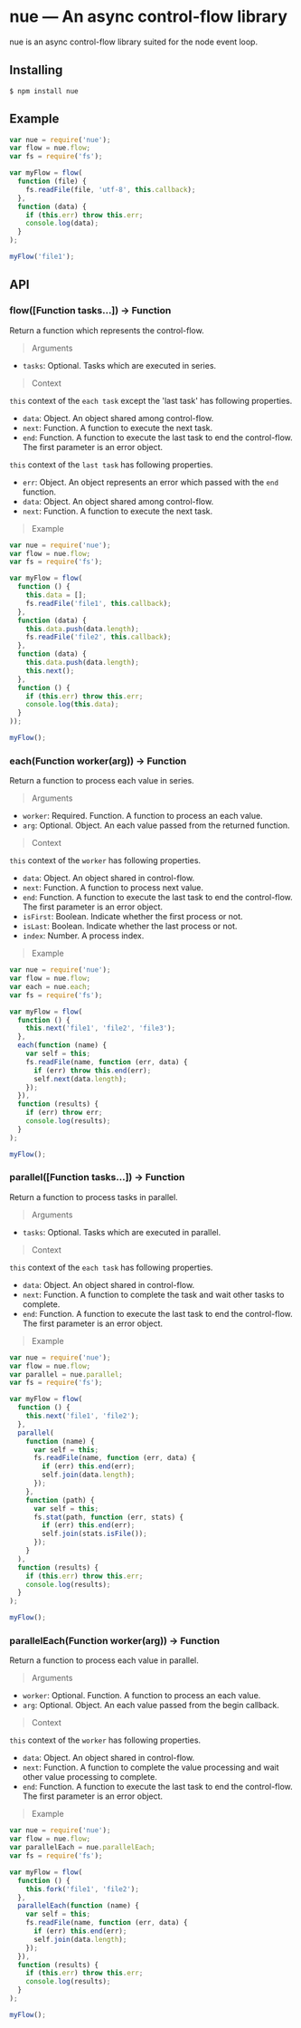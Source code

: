 nue — An async control-flow library
===================================

nue is an async control-flow library suited for the node event loop.

## Installing

```
$ npm install nue
```

## Example

```js
var nue = require('nue');
var flow = nue.flow;
var fs = require('fs');

var myFlow = flow(
  function (file) {
    fs.readFile(file, 'utf-8', this.callback);
  },
  function (data) {
    if (this.err) throw this.err;
    console.log(data);
  }
);

myFlow('file1');
```

## API

### flow([Function tasks...]) -> Function

Return a function which represents the control-flow.

> Arguments

* `tasks`: Optional. Tasks which are executed in series.

> Context

`this` context of the `each task` except the 'last task' has following properties.

* `data`: Object. An object shared among control-flow.
* `next`: Function. A function to execute the next task.  
* `end`: Function. A function to execute the last task to end the control-flow. The first parameter is an error object.

`this` context of the `last task` has following properties.

* `err`: Object. An object represents an error which passed with the `end` function.
* `data`: Object. An object shared among control-flow.
* `next`: Function. A function to execute the next task.  

> Example

```js
var nue = require('nue');
var flow = nue.flow;
var fs = require('fs');

var myFlow = flow(
  function () {
    this.data = [];
    fs.readFile('file1', this.callback);
  },
  function (data) {
    this.data.push(data.length);
    fs.readFile('file2', this.callback);
  },
  function (data) {
    this.data.push(data.length);
    this.next();
  },
  function () {
    if (this.err) throw this.err;
    console.log(this.data);
  }
));

myFlow();
```

### each(Function worker(arg)) -> Function

Return a function to process each value in series.

> Arguments

* `worker`: Required. Function. A function to process an each value.
* `arg`: Optional. Object. An each value passed from the returned function.

> Context

`this` context of the `worker` has following properties.

* `data`: Object. An object shared in control-flow.
* `next`: Function. A function to process next value.
* `end`: Function. A function to execute the last task to end the control-flow. The first parameter is an error object.
* `isFirst`: Boolean. Indicate whether the first process or not. 
* `isLast`: Boolean. Indicate whether the last process or not.
* `index`: Number. A process index.

> Example

```js
var nue = require('nue');
var flow = nue.flow;
var each = nue.each;
var fs = require('fs');

var myFlow = flow(
  function () {
    this.next('file1', 'file2', 'file3');
  },
  each(function (name) {
    var self = this;
    fs.readFile(name, function (err, data) {
      if (err) throw this.end(err);
      self.next(data.length);
    });
  }),
  function (results) {
    if (err) throw err;
    console.log(results);
  }
);

myFlow();
```

### parallel([Function tasks...]) -> Function

Return a function to process tasks in parallel.

> Arguments

* `tasks`: Optional. Tasks which are executed in parallel.

> Context

`this` context of the `each task` has following properties.

* `data`: Object. An object shared in control-flow.
* `next`: Function. A function to complete the task and wait other tasks to complete.
* `end`: Function. A function to execute the last task to end the control-flow. The first parameter is an error object.

> Example

```js
var nue = require('nue');
var flow = nue.flow;
var parallel = nue.parallel;
var fs = require('fs');

var myFlow = flow(
  function () {
    this.next('file1', 'file2');
  },
  parallel(
    function (name) {
      var self = this;
      fs.readFile(name, function (err, data) {
        if (err) this.end(err);
        self.join(data.length);
      });
    },
    function (path) {
      var self = this;
      fs.stat(path, function (err, stats) {
        if (err) this.end(err);
        self.join(stats.isFile());
      });
    }
  ),
  function (results) {
    if (this.err) throw this.err;
    console.log(results);
  }
);

myFlow();
```

### parallelEach(Function worker(arg)) -> Function

Return a function to process each value in parallel.

> Arguments

* `worker`: Optional. Function. A function to process an each value.
* `arg`: Optional. Object. An each value passed from the begin callback.

> Context

`this` context of the `worker` has following properties.

* `data`: Object. An object shared in control-flow.
* `next`: Function. A function to complete the value processing and wait other value processing to complete.
* `end`: Function. A function to execute the last task to end the control-flow. The first parameter is an error object.

> Example

```js
var nue = require('nue');
var flow = nue.flow;
var parallelEach = nue.parallelEach;
var fs = require('fs');

var myFlow = flow(
  function () {
    this.fork('file1', 'file2');
  },
  parallelEach(function (name) {
    var self = this;
    fs.readFile(name, function (err, data) {
      if (err) this.end(err);
      self.join(data.length);
    });
  }),
  function (results) {
    if (this.err) throw this.err;
    console.log(results);
  }
);

myFlow();
```
